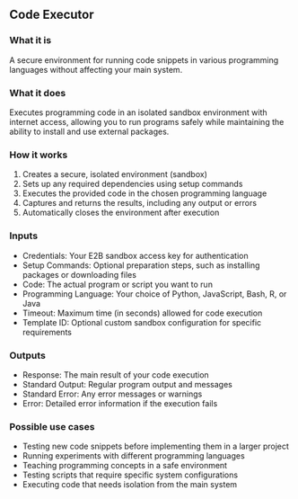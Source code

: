 
## Code Executor

### What it is
A secure environment for running code snippets in various programming languages without affecting your main system.

### What it does
Executes programming code in an isolated sandbox environment with internet access, allowing you to run programs safely while maintaining the ability to install and use external packages.

### How it works
1. Creates a secure, isolated environment (sandbox)
2. Sets up any required dependencies using setup commands
3. Executes the provided code in the chosen programming language
4. Captures and returns the results, including any output or errors
5. Automatically closes the environment after execution

### Inputs
- Credentials: Your E2B sandbox access key for authentication
- Setup Commands: Optional preparation steps, such as installing packages or downloading files
- Code: The actual program or script you want to run
- Programming Language: Your choice of Python, JavaScript, Bash, R, or Java
- Timeout: Maximum time (in seconds) allowed for code execution
- Template ID: Optional custom sandbox configuration for specific requirements

### Outputs
- Response: The main result of your code execution
- Standard Output: Regular program output and messages
- Standard Error: Any error messages or warnings
- Error: Detailed error information if the execution fails

### Possible use cases
- Testing new code snippets before implementing them in a larger project
- Running experiments with different programming languages
- Teaching programming concepts in a safe environment
- Testing scripts that require specific system configurations
- Executing code that needs isolation from the main system
